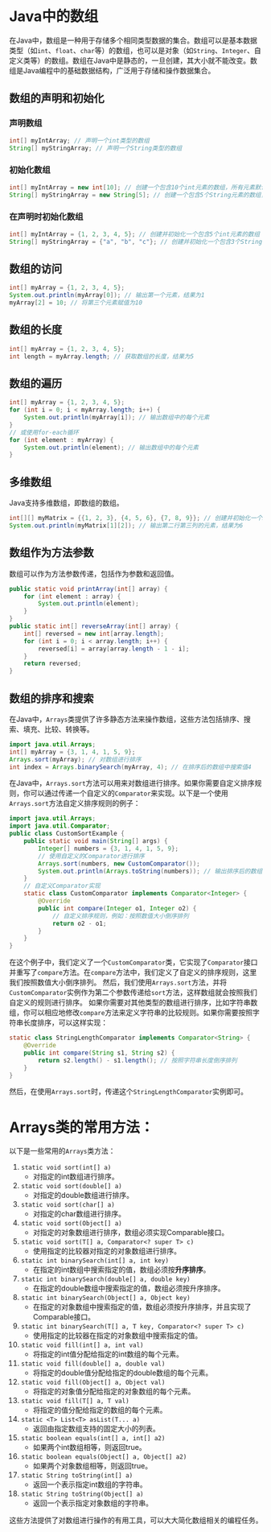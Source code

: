 # Java中的数组

在Java中，数组是一种用于存储多个相同类型数据的集合。数组可以是基本数据类型（如`int`、`float`、`char`等）的数组，也可以是对象（如`String`、`Integer`、自定义类等）的数组。数组在Java中是静态的，一旦创建，其大小就不能改变。数组是Java编程中的基础数据结构，广泛用于存储和操作数据集合。

## 数组的声明和初始化

### 声明数组

```java
int[] myIntArray; // 声明一个int类型的数组
String[] myStringArray; // 声明一个String类型的数组
```
### 初始化数组

```java
int[] myIntArray = new int[10]; // 创建一个包含10个int元素的数组，所有元素默认为0
String[] myStringArray = new String[5]; // 创建一个包含5个String元素的数组，所有元素默认为null

```
### 在声明时初始化数组

```java
int[] myIntArray = {1, 2, 3, 4, 5}; // 创建并初始化一个包含5个int元素的数组
String[] myStringArray = {"a", "b", "c"}; // 创建并初始化一个包含3个String元素的数组
```
## 数组的访问

```java
int[] myArray = {1, 2, 3, 4, 5};
System.out.println(myArray[0]); // 输出第一个元素，结果为1
myArray[2] = 10; // 将第三个元素赋值为10
```
## 数组的长度

```java
int[] myArray = {1, 2, 3, 4, 5};
int length = myArray.length; // 获取数组的长度，结果为5
```
## 数组的遍历

```java
int[] myArray = {1, 2, 3, 4, 5};
for (int i = 0; i < myArray.length; i++) {
    System.out.println(myArray[i]); // 输出数组中的每个元素
}
// 或使用for-each循环
for (int element : myArray) {
    System.out.println(element); // 输出数组中的每个元素
}
```
## 多维数组

Java支持多维数组，即数组的数组。
```java
int[][] myMatrix = {{1, 2, 3}, {4, 5, 6}, {7, 8, 9}}; // 创建并初始化一个3x3的二维数组
System.out.println(myMatrix[1][2]); // 输出第二行第三列的元素，结果为6
```
## 数组作为方法参数

数组可以作为方法参数传递，包括作为参数和返回值。
```java
public static void printArray(int[] array) {
    for (int element : array) {
        System.out.println(element);
    }
}
public static int[] reverseArray(int[] array) {
    int[] reversed = new int[array.length];
    for (int i = 0; i < array.length; i++) {
        reversed[i] = array[array.length - 1 - i];
    }
    return reversed;
}
```
## 数组的排序和搜索

在Java中，`Arrays`类提供了许多静态方法来操作数组，这些方法包括排序、搜索、填充、比较、转换等。
```java
import java.util.Arrays;
int[] myArray = {3, 1, 4, 1, 5, 9};
Arrays.sort(myArray); // 对数组进行排序
int index = Arrays.binarySearch(myArray, 4); // 在排序后的数组中搜索值4
```
在Java中，`Arrays.sort`方法可以用来对数组进行排序。如果你需要自定义排序规则，你可以通过传递一个自定义的`Comparator`来实现。以下是一个使用`Arrays.sort`方法自定义排序规则的例子：
```java
import java.util.Arrays;
import java.util.Comparator;
public class CustomSortExample {
    public static void main(String[] args) {
        Integer[] numbers = {3, 1, 4, 1, 5, 9};
        // 使用自定义的Comparator进行排序
        Arrays.sort(numbers, new CustomComparator());
        System.out.println(Arrays.toString(numbers)); // 输出排序后的数组
    }
    // 自定义Comparator实现
    static class CustomComparator implements Comparator<Integer> {
        @Override
        public int compare(Integer o1, Integer o2) {
            // 自定义排序规则，例如：按照数值大小倒序排列
            return o2 - o1;
        }
    }
}
```
在这个例子中，我们定义了一个`CustomComparator`类，它实现了`Comparator`接口并重写了`compare`方法。在`compare`方法中，我们定义了自定义的排序规则，这里我们按照数值大小倒序排列。
然后，我们使用`Arrays.sort`方法，并将`CustomComparator`实例作为第二个参数传递给`sort`方法，这样数组就会按照我们自定义的规则进行排序。
如果你需要对其他类型的数组进行排序，比如字符串数组，你可以相应地修改`compare`方法来定义字符串的比较规则。如果你需要按照字符串长度排序，可以这样实现：
```java
static class StringLengthComparator implements Comparator<String> {
    @Override
    public int compare(String s1, String s2) {
        return s2.length() - s1.length(); // 按照字符串长度倒序排列
    }
}
```
然后，在使用`Arrays.sort`时，传递这个`StringLengthComparator`实例即可。

# Arrays类的常用方法：

以下是一些常用的`Arrays`类方法：

1. `static void sort(int[] a)`
   - 对指定的int数组进行排序。
2. `static void sort(double[] a)`
   - 对指定的double数组进行排序。
3. `static void sort(char[] a)`
   - 对指定的char数组进行排序。
4. `static void sort(Object[] a)`
   - 对指定的对象数组进行排序，数组必须实现Comparable接口。
5. `static void sort(T[] a, Comparator<? super T> c)`
   - 使用指定的比较器对指定的对象数组进行排序。
6. `static int binarySearch(int[] a, int key)`
   - 在指定的int数组中搜索指定的值，数组必须按**升序排序**。
7. `static int binarySearch(double[] a, double key)`
   - 在指定的double数组中搜索指定的值，数组必须按升序排序。
8. `static int binarySearch(Object[] a, Object key)`
   - 在指定的对象数组中搜索指定的值，数组必须按升序排序，并且实现了Comparable接口。
9. `static int binarySearch(T[] a, T key, Comparator<? super T> c)`
   - 使用指定的比较器在指定的对象数组中搜索指定的值。
10. `static void fill(int[] a, int val)`
    - 将指定的int值分配给指定的int数组的每个元素。
11. `static void fill(double[] a, double val)`
    - 将指定的double值分配给指定的double数组的每个元素。
12. `static void fill(Object[] a, Object val)`
    - 将指定的对象值分配给指定的对象数组的每个元素。
13. `static void fill(T[] a, T val)`
    - 将指定的值分配给指定的数组的每个元素。
14. `static <T> List<T> asList(T... a)`
    - 返回由指定数组支持的固定大小的列表。
15. `static boolean equals(int[] a, int[] a2)`
    - 如果两个int数组相等，则返回true。
16. `static boolean equals(Object[] a, Object[] a2)`
    - 如果两个对象数组相等，则返回true。
17. `static String toString(int[] a)`
    - 返回一个表示指定int数组的字符串。
18. `static String toString(Object[] a)`
    + 返回一个表示指定对象数组的字符串。

这些方法提供了对数组进行操作的有用工具，可以大大简化数组相关的编程任务。